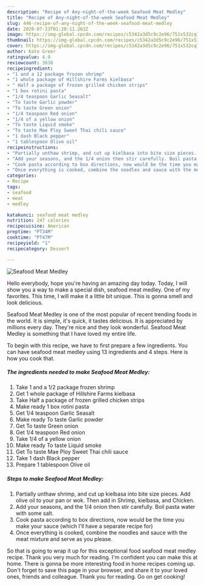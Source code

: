 ```yaml
---
description: "Recipe of Any-night-of-the-week Seafood Meat Medley"
title: "Recipe of Any-night-of-the-week Seafood Meat Medley"
slug: 446-recipe-of-any-night-of-the-week-seafood-meat-medley
date: 2020-07-23T01:20:11.262Z
image: https://img-global.cpcdn.com/recipes/c5342a3d5c9c2e96/751x532cq70/seafood-meat-medley-recipe-main-photo.jpg
thumbnail: https://img-global.cpcdn.com/recipes/c5342a3d5c9c2e96/751x532cq70/seafood-meat-medley-recipe-main-photo.jpg
cover: https://img-global.cpcdn.com/recipes/c5342a3d5c9c2e96/751x532cq70/seafood-meat-medley-recipe-main-photo.jpg
author: Kate Greer
ratingvalue: 4.9
reviewcount: 3638
recipeingredient:
- "1 and a 12 package frozen shrimp"
- "1 whole package of Hillshire Farms kielbasa"
- " Half a package of frozen grilled chicken strips"
- "1 box rotini pasta"
- "1/4 teaspoon Garlic Seasalt"
- "To taste Garlic powder"
- "To taste Green onion"
- "1/4 teaspoon Red onion"
- "1/4 of a yellow onion"
- "To taste Liquid smoke"
- "To taste Mae Ploy Sweet Thai chili sauce"
- "1 dash Black pepper"
- "1 tablespoon Olive oil"
recipeinstructions:
- "Partially unthaw shrimp, and cut up kielbasa into bite size pieces. Add olive oil to your pan or wok. Then add in Shrimp, kielbasa, and Chicken."
- "Add your seasons, and the 1/4 onion then stir carefully. Boil pasta water with some salt."
- "Cook pasta according to box directions, now would be the time you make your sauce (which I&#39;ll have a separate recipe for)"
- "Once everything is cooked, combine the noodles and sauce with the meat mixture and serve as you please."
categories:
- Recipe
tags:
- seafood
- meat
- medley

katakunci: seafood meat medley 
nutrition: 247 calories
recipecuisine: American
preptime: "PT34M"
cooktime: "PT47M"
recipeyield: "1"
recipecategory: Dessert

---
```



![Seafood Meat Medley](https://img-global.cpcdn.com/recipes/c5342a3d5c9c2e96/751x532cq70/seafood-meat-medley-recipe-main-photo.jpg)

Hello everybody, hope you're having an amazing day today. Today, I will show you a way to make a special dish, seafood meat medley. One of my favorites. This time, I will make it a little bit unique. This is gonna smell and look delicious.

Seafood Meat Medley is one of the most popular of recent trending foods in the world. It is simple, it's quick, it tastes delicious. It is appreciated by millions every day. They're nice and they look wonderful. Seafood Meat Medley is something that I have loved my entire life.




To begin with this recipe, we have to first prepare a few ingredients. You can have seafood meat medley using 13 ingredients and 4 steps. Here is how you cook that.

<!--inarticleads1-->

##### The ingredients needed to make Seafood Meat Medley:

1. Take 1 and a 1/2 package frozen shrimp
1. Get 1 whole package of Hillshire Farms kielbasa
1. Take  Half a package of frozen grilled chicken strips
1. Make ready 1 box rotini pasta
1. Get 1/4 teaspoon Garlic Seasalt
1. Make ready To taste Garlic powder
1. Get To taste Green onion
1. Get 1/4 teaspoon Red onion
1. Take 1/4 of a yellow onion
1. Make ready To taste Liquid smoke
1. Get To taste Mae Ploy Sweet Thai chili sauce
1. Take 1 dash Black pepper
1. Prepare 1 tablespoon Olive oil




<!--inarticleads2-->

##### Steps to make Seafood Meat Medley:

1. Partially unthaw shrimp, and cut up kielbasa into bite size pieces. Add olive oil to your pan or wok. Then add in Shrimp, kielbasa, and Chicken.
1. Add your seasons, and the 1/4 onion then stir carefully. Boil pasta water with some salt.
1. Cook pasta according to box directions, now would be the time you make your sauce (which I&#39;ll have a separate recipe for)
1. Once everything is cooked, combine the noodles and sauce with the meat mixture and serve as you please.




So that is going to wrap it up for this exceptional food seafood meat medley recipe. Thank you very much for reading. I'm confident you can make this at home. There is gonna be more interesting food in home recipes coming up. Don't forget to save this page in your browser, and share it to your loved ones, friends and colleague. Thank you for reading. Go on get cooking!

